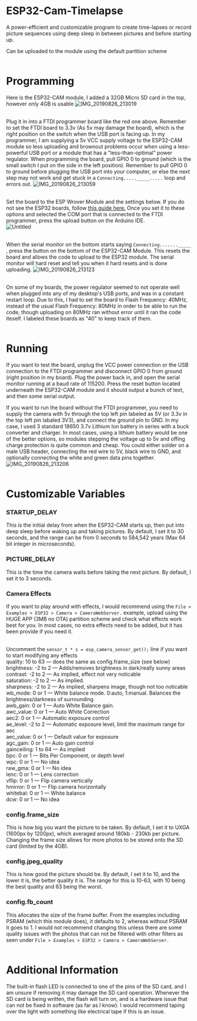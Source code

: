 # ESP32-Cam-Timelapse
A power-efficient and customizable program to create time-lapses or record picture sequences using deep sleep in between pictures and before starting up.

Can be uploaded to the module using the default partition scheme\
&nbsp;

# Programming
Here is the ESP32-CAM module, I added a 32GB Micro SD card in the top, however only 4GB is usable
![IMG_20190826_213019](https://user-images.githubusercontent.com/33874247/63743509-4e1de900-c851-11e9-8895-05932f5e27d4.jpg)\
&nbsp;

Plug it in into a FTDI programmer board like the red one above. Remember to set the FTDI board to 3.3v (As 5v may damage the board), which is the right position on the switch when the USB port is facing up. In my programmer, I am supplying a 5v VCC supply voltage to the ESP32-CAM module so less uploading and brownout problems occur when using a less-powerful USB port or a module that has a "less-than-optimal" power regulator. When programming the board, pull GPIO 0 to ground (which is the small switch I put on the side in the left position). Remember to pull GPIO 0 to ground before plugging the USB port into your computer, or else the next step may not work and get stuck in a `Connecting....._____.....` loop and errors out.
![IMG_20190826_213059](https://user-images.githubusercontent.com/33874247/63743510-4e1de900-c851-11e9-8e15-4be11c4a8a56.jpg)\
&nbsp;

Set the board to the ESP Wrover Module and the settings below. If you do not see the ESP32 boards, follow [this guide here.](https://randomnerdtutorials.com/installing-the-esp32-board-in-arduino-ide-windows-instructions/) Once you set it to these options and selected the COM port that is connected to the FTDI programmer, press the upload button on the Arduino IDE.\
![Untitled](https://user-images.githubusercontent.com/33874247/63743513-4eb67f80-c851-11e9-9d97-67e0be1ba1ff.png)\
&nbsp;

When the serial monitor on the bottom starts saying `Connecting......._____ `, press the button on the bottom of the ESP32-CAM Module. This resets the board and allows the code to upload to the ESP32 module. The serial monitor will hard reset and tell you when it hard resets and is done uploading.
![IMG_20190826_213123](https://user-images.githubusercontent.com/33874247/63743511-4e1de900-c851-11e9-835b-2d610601327e.jpg)\
&nbsp;

On some of my boards, the power regulator seemed to not operate well when plugged into any of my desktop's USB ports, and was in a constant restart loop. Due to this, I had to set the board to Flash Frequency: 40MHz, instead of the usual Flash Frequency: 80MHz in order to be able to run the code, though uploading on 80MHz ran without error until it ran the code iteself. I labeled these boards as "40" to keep track of them.\
&nbsp;

# Running
If you want to test the board, unplug the VCC power connection or the USB connection to the FTDI programmer and disconnect GPIO 0 from ground (right position in my board). Plug the power back in, and open the serial monitor running at a baud rate of 115200. Press the reset button located underneath the ESP32-CAM module and it should output a bunch of text, and then some serial output.

If you want to run the board without the FTDI programmer, you need to supply the camera with 5v through the top left pin labeled as 5V (or 3.3v in the top left pin labaled 3V3), and connect the ground pin to GND. In my case, I used 3 standard 18650 3.7v Lithium Ion battery in series with a buck converter and charger. In most cases, using a lithium battery would be one of the better options, so modules stepping the voltage up to 5v and offing charge protection is quite common and cheap. You could either solder on a male USB header, connecting the red wire to 5V, black wire to GND, and optionally connecting the white and green data pins together. 
![IMG_20190826_213206](https://user-images.githubusercontent.com/33874247/63743512-4e1de900-c851-11e9-8350-7a3d2d86ebb7.jpg)\
&nbsp;

# Customizable Variables
### STARTUP_DELAY
This is the initial delay from when the ESP32-CAM starts up, then  put into deep sleep before waking up and taking pictures. By default, I set it to 30 seconds, and the range can be from 0 seconds to 584,542 years (Max 64 bit integer in microseconds).

### PICTURE_DELAY
This is the time the camera waits before taking the next picture. By default, I set it to 3 seconds.

### Camera Effects
If you want to play around with effects, I would recommend using the `File > Examples > ESP32 > Camera > CameraWebServer.` example, upload using the HUGE APP (3MB no OTA) partition scheme and check what effects work best for you. In most cases, no extra effects need to be added, but it has been provide if you need it.\
&nbsp;

Uncomment the `sensor_t * s = esp_camera_sensor_get();` line if you want to start modifying any effects\
quality: 10 to 63 — does the same as config.frame_size (see below)\
brightness: -2 to 2 — Adds/removes brightness in dark/really sunny areas\
contrast: -2 to 2 — As implied, effect not very noticable\
saturation: -2 to 2 — As implied.\
sharpness: -2 to 2 — As implied, sharpens image, though not too noticable\
wb_mode: 0 or 1 — White balance mode. 0:auto, 1:manual. Balances the brightness/darkness of surrounding\
awb_gain: 0 or 1 — Auto White Balance gain.\
awc_value: 0 or 1 — Auto White Correction\
aec2: 0 or 1 — Automatic exposure control\
ae_level: -2 to 2 — Automatic exposure level, limit the maximum range for aec\
aec_value: 0 or 1 — Default value for exposure\
agc_gain: 0 or 1 — Auto gain control\
gainceiling: 1 to 64 — As implied\
bpc: 0 or 1 — Bits Per Component, or depth level\
wpc: 0 or 1 — No idea\
raw_gma: 0 or 1 — No idea\
lenc: 0 or 1 — Lens correction\
vflip: 0 or 1 — Flip camera vertically\
hmirror: 0 or 1 — Flip camera horizontally\
whitebal: 0 or 1 — White balance\
dcw: 0 or 1 — No idea

### config.frame_size 
This is how big you want the picture to be taken. By default, I set it to UXGA (1600px by 1200px), which averaged around 180kb - 230kb per picture. Changing the frame size allows for more photos to be stored onto the SD card (limited by the 4GB).

### config.jpeg_quality 
This is how good the picture should be. By default, I set it to 10, and the lower it is, the better quality it is. The range for this is 10-63, with 10 being the best quality and 63 being the worst.

### config.fb_count 
This allocates the size of the frame buffer. From the examples including PSRAM (which this module does), it defaults to 2, whereas without PSRAM it goes to 1. I would not recommend changing this unless there are some quality issues with the photos that can not be filtered with other filters as seen under `File > Examples > ESP32 > Camera > CameraWebServer.`\
&nbsp;

# Additional Information
The built-in flash LED is connected to one of the pins of the SD card, and I am unsure if removing it may damage the SD card operation. Whenever the SD card is being written, the flash will turn on, and is a hardware issue that can not be fixed in software (as far as I know). I would recommend taping over the light with something like electrical tape if this is an issue.
